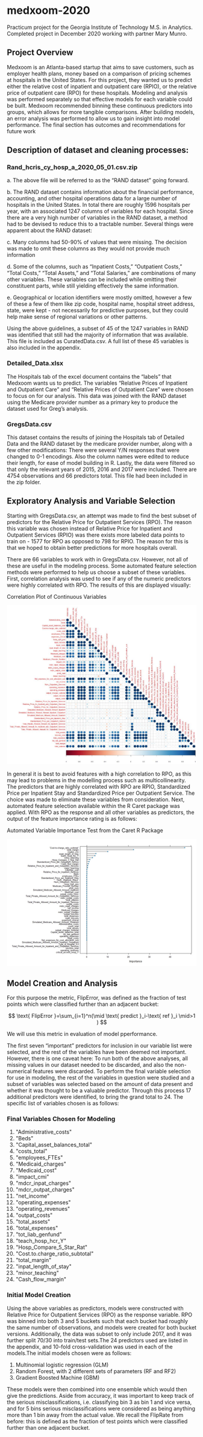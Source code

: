 # medxoom-2020

Practicum project for the Georgia Institute of Technology M.S. in Analytics. Completed project in December 2020 working with partner Mary Munro. 


## Project Overview

Medxoom is an Atlanta-based startup that aims to save customers, such as employer health
plans, money based on a comparison of pricing schemes at hospitals in the United States. For
this project, they wanted us to predict either the relative cost of inpatient and outpatient care
(RPIO), or the relative price of outpatient care (RPO) for these hospitals. Modeling and analysis
was performed separately so that effective models for each variable could be built. Medxoom
recommended binning these continuous predictors into groups, which allows for more tangible
comparisons. After building models, an error analysis was performed to allow us to gain insight
into model performance. The final section has outcomes and recommendations for future work


## Description of dataset and cleaning processes:

### Rand_hcris_cy_hosp_a_2020_05_01.csv.zip
   
a. The above file will be referred to as the “RAND dataset” going forward.

b. The RAND dataset contains information about the financial performance,
accounting, and other hospital operations data for a large number of hospitals in
the United States. In total there are roughly 1596 hospitals per year, with an
associated 1247 columns of variables for each hospital. Since there are a very
high number of variables in the RAND dataset, a method had to be devised to
reduce this to a tractable number. Several things were apparent about the RAND
dataset:

c. Many columns had 50-90% of values that were missing. The decision was made
to omit these columns as they would not provide much information

d. Some of the columns, such as “Inpatient Costs,” “Outpatient Costs,” “Total
Costs,” “Total Assets,” and “Total Salaries,” are combinations of many other
variables. These variables can be included while omitting their constituent parts,
while still yielding effectively the same information.

e. Geographical or location identifiers were mostly omitted, however a few of these a few 
of them like zip code, hospital name, hospital street address, state, were kept - not necessarily 
for predictive purposes, but they could help make sense of
regional variations or other patterns.

Using the above guidelines, a subset of 45 of the 1247 variables in RAND was
identified that still had the majority of information that was available. This file is
included as CuratedData.csv. A full list of these 45 variables is also included in
the appendix.

### Detailed_Data.xlsx

The Hospitals tab of the excel document contains the “labels” that Medxoom wants us to
predict. The variables “Relative Prices of Inpatient and Outpatient Care” and “Relative
Prices of Outpatient Care” were chosen to focus on for our analysis. This data was
joined with the RAND dataset using the Medicare provider number as a primary key to
produce the dataset used for Greg’s analysis.


### GregsData.csv

This dataset contains the results of joining the Hospitals tab of Detailed Data and the
RAND dataset by the medicare provider number, along with a few other modifications:
There were several Y/N responses that were changed to 0-1 encodings. Also the column
names were edited to reduce their length, for ease of model building in R. Lastly, the
data were filtered so that only the relevant years of 2015, 2016 and 2017 were included.
There are 4754 observations and 66 predictors total. This file had been included in the
zip folder.


## Exploratory Analysis and Variable Selection

Starting with GregsData.csv, an attempt was made to find the best subset of predictors for the
Relative Price for Outpatient Services (RPO). The reason this variable was chosen instead of
Relative Price for Inpatient and Outpatient Services (RPIO) was there exists more labeled data
points to train on - 1577 for RPO as opposed to 798 for RPIO. The reason for this is that we
hoped to obtain better predictions for more hospitals overall.

There are 66 variables to work with in GregsData.csv. However, not all of these are useful in the
modeling process. Some automated feature selection methods were performed to help us
choose a subset of these variables. First, correlation analysis was used to see if any of the
numeric predictors were highly correlated with RPO. The results of this are displayed visually:

Correlation Plot of Continuous Variables

![corrplot](https://github.com/schr0841/medxoom-2020/blob/main/images/corrplot.png)

In general it is best to avoid features with a high correlation to RPO, as this may lead to
problems in the modelling process such as multicollinearity. The predictors that are highly
correlated with RPO are RPIO, Standardized Price per Inpatient Stay and Standardized Price
per Outpatient Service. The choice was made to eliminate these variables from consideration.
Next, automated feature selection available within the R Caret package was applied. With RPO
as the response and all other variables as predictors, the output of the feature importance rating
is as follows:

Automated Variable Importance Test from the Caret R Package

![variableimportance](https://github.com/schr0841/medxoom-2020/blob/main/images/variableselection.jpeg)

## Model Creation and Analysis 

For this purpose the metric, FlipError, was defined as the fraction of test points which were classified further than an adjacent bucket:


$$ \text{ FlipError }=\sum_{i=1}^n(\mid \text{ predict }_i-\text{ ref }_i \mid>1 ) $$


We will use this metric in evaluation of model pperformance.

The first seven “important” predictors for inclusion in our variable list were selected, and the rest
of the variables have been deemed not important. However, there is one caveat here: To run
both of the above analyses, all missing values in our dataset needed to be discarded, and also
the non-numerical features were discarded. To perform the final variable selection for use in
modeling, the rest of the variables in question were studied and a subset of variables was
selected based on the amount of data present and whether it was thought to be a valuable
predictor. Through this process 17 additional predictors were identified, to bring the grand total
to 24. The specific list of variables chosen is as follows:

### Final Variables Chosen for Modeling

1. "Administrative_costs"
2. "Beds"
3. "Capital_asset_balances_total"
4. "costs_total"
5. "employees_FTEs"
6. "Medicaid_charges"
7. "Medicaid_cost"
8. "impact_cmi"
9. "mdcr_inpat_charges"
10. "mdcr_outpat_charges"
11. "net_income"
12. "operating_expenses"
13. "operating_revenues"
14. "outpat_costs"
15. "total_assets"
16. "total_expenses"
17. "tot_liab_genfund"
18. "teach_hosp_hcr_Y"
19. "Hosp_Compare_5_Star_Rat"
20. "Cost.to.charge_ratio_subtotal"
21. "total_margin"
22. "inpat_length_of_stay"
23. "minor_teaching"
24. "Cash_flow_margin"

### Initial Model Creation

Using the above variables as predictors, models were constructed with Relative Price for
Outpatient Services (RPO) as the response variable. RPO was binned into both 3 and 5 buckets
such that each bucket had roughly the same number of observations, and models were created
for both bucket versions. Additionally, the data was subset to only include 2017, and it was
further split 70/30 into train/test sets.The 24 predictors used are listed in the appendix, and 
10-fold cross-validation was used in each of the models.The initial models chosen were as
follows:

1. Multinomial logistic regression (GLM)
2. Random Forest, with 2 different sets of parameters (RF and RF2)
3. Gradient Boosted Machine (GBM)

These models were then combined into one ensemble which would then give the predictions.
Aside from accuracy, it was important to keep track of the serious misclassifications, i.e.
classifying bin 3 as bin 1 and vice versa, and for 5 bins serious misclassifications were
considered as being anything more than 1 bin away from the actual value. We recall the
FlipRate from before: this is defined as the fraction of test points which were classified further
than one adjacent bucket.




